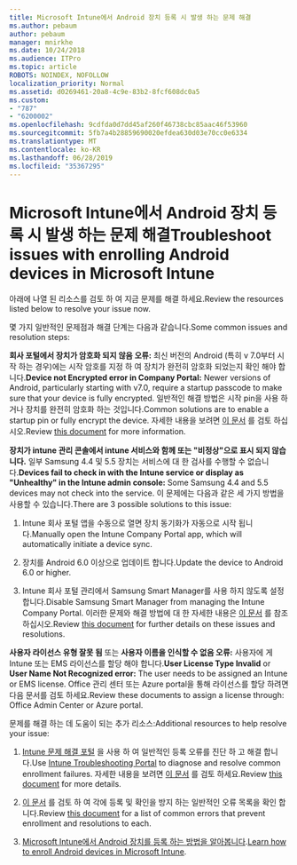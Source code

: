 ```yaml
---
title: Microsoft Intune에서 Android 장치 등록 시 발생 하는 문제 해결
ms.author: pebaum
author: pebaum
manager: mnirkhe
ms.date: 10/24/2018
ms.audience: ITPro
ms.topic: article
ROBOTS: NOINDEX, NOFOLLOW
localization_priority: Normal
ms.assetid: d0269461-20a8-4c9e-83b2-8fcf608dc0a5
ms.custom:
- "787"
- "6200002"
ms.openlocfilehash: 9cdfda0d7dd45af260f46738cbc85aac46f53960
ms.sourcegitcommit: 5fb7a4b28859690020efdea630d03e70cc0e6334
ms.translationtype: MT
ms.contentlocale: ko-KR
ms.lasthandoff: 06/28/2019
ms.locfileid: "35367295"
---
```

# <a name="troubleshoot-issues-with-enrolling-android-devices-in-microsoft-intune"></a><span data-ttu-id="56274-102">Microsoft Intune에서 Android 장치 등록 시 발생 하는 문제 해결</span><span class="sxs-lookup"><span data-stu-id="56274-102">Troubleshoot issues with enrolling Android devices in Microsoft Intune</span></span>

<span data-ttu-id="56274-103">아래에 나열 된 리소스를 검토 하 여 지금 문제를 해결 하세요.</span><span class="sxs-lookup"><span data-stu-id="56274-103">Review the resources listed below to resolve your issue now.</span></span>
  
<span data-ttu-id="56274-104">몇 가지 일반적인 문제점과 해결 단계는 다음과 같습니다.</span><span class="sxs-lookup"><span data-stu-id="56274-104">Some common issues and resolution steps:</span></span>
  
 <span data-ttu-id="56274-105">**회사 포털에서 장치가 암호화 되지 않음 오류:** 최신 버전의 Android (특히 v 7.0부터 시작 하는 경우)에는 시작 암호를 지정 하 여 장치가 완전히 암호화 되었는지 확인 해야 합니다.</span><span class="sxs-lookup"><span data-stu-id="56274-105">**Device not Encrypted error in Company Portal:** Newer versions of Android, particularly starting with v7.0, require a startup passcode to make sure that your device is fully encrypted.</span></span> <span data-ttu-id="56274-106">일반적인 해결 방법은 시작 pin을 사용 하거나 장치를 완전히 암호화 하는 것입니다.</span><span class="sxs-lookup"><span data-stu-id="56274-106">Common solutions are to enable a startup pin or fully encrypt the device.</span></span> <span data-ttu-id="56274-107">자세한 내용을 보려면 [이 문서](https://docs.microsoft.com/intune-user-help/your-device-appears-encrypted-but-cp-says-otherwise-android) 를 검토 하십시오.</span><span class="sxs-lookup"><span data-stu-id="56274-107">Review [this document](https://docs.microsoft.com/intune-user-help/your-device-appears-encrypted-but-cp-says-otherwise-android) for more information.</span></span>
  
 <span data-ttu-id="56274-108">**장치가 intune 관리 콘솔에서 intune 서비스와 함께 또는 "비정상"으로 표시 되지 않습니다.** 일부 Samsung 4.4 및 5.5 장치는 서비스에 대 한 검사를 수행할 수 없습니다.</span><span class="sxs-lookup"><span data-stu-id="56274-108">**Devices fail to check in with the Intune service or display as "Unhealthy" in the Intune admin console:** Some Samsung 4.4 and 5.5 devices may not check into the service.</span></span> <span data-ttu-id="56274-109">이 문제에는 다음과 같은 세 가지 방법을 사용할 수 있습니다.</span><span class="sxs-lookup"><span data-stu-id="56274-109">There are 3 possible solutions to this issue:</span></span>
  
1. <span data-ttu-id="56274-110">Intune 회사 포털 앱을 수동으로 열면 장치 동기화가 자동으로 시작 됩니다.</span><span class="sxs-lookup"><span data-stu-id="56274-110">Manually open the Intune Company Portal app, which will automatically initiate a device sync.</span></span>

2. <span data-ttu-id="56274-111">장치를 Android 6.0 이상으로 업데이트 합니다.</span><span class="sxs-lookup"><span data-stu-id="56274-111">Update the device to Android 6.0 or higher.</span></span>

3. <span data-ttu-id="56274-112">Intune 회사 포털 관리에서 Samsung Smart Manager를 사용 하지 않도록 설정 합니다.</span><span class="sxs-lookup"><span data-stu-id="56274-112">Disable Samsung Smart Manager from managing the Intune Company Portal.</span></span> <span data-ttu-id="56274-113">이러한 문제와 해결 방법에 대 한 자세한 내용은 [이 문서](https://docs.microsoft.com/intune-classic/troubleshoot/troubleshoot-device-enrollment-in-intune#devices-fail-to-check-in-with-the-intune-service-and-display-as-unhealthy-in-the-intune-admin-console) 를 참조 하십시오.</span><span class="sxs-lookup"><span data-stu-id="56274-113">Review [this document](https://docs.microsoft.com/intune-classic/troubleshoot/troubleshoot-device-enrollment-in-intune#devices-fail-to-check-in-with-the-intune-service-and-display-as-unhealthy-in-the-intune-admin-console) for further details on these issues and resolutions.</span></span>

 <span data-ttu-id="56274-114">**사용자 라이선스 유형 잘못 됨** 또는 **사용자 이름을 인식할 수 없음 오류:** 사용자에 게 Intune 또는 EMS 라이선스를 할당 해야 합니다.</span><span class="sxs-lookup"><span data-stu-id="56274-114">**User License Type Invalid** or **User Name Not Recognized error:** The user needs to be assigned an Intune or EMS license.</span></span> <span data-ttu-id="56274-115">Office 관리 센터 또는 Azure portal을 통해 라이선스를 할당 하려면 다음 문서를 검토 하세요.</span><span class="sxs-lookup"><span data-stu-id="56274-115">Review these documents to assign a license through: Office Admin Center or Azure portal.</span></span>
  
<span data-ttu-id="56274-116">문제를 해결 하는 데 도움이 되는 추가 리소스:</span><span class="sxs-lookup"><span data-stu-id="56274-116">Additional resources to help resolve your issue:</span></span>
  
1. <span data-ttu-id="56274-117">[Intune 문제 해결 포털](https://devicemanagement.microsoft.com/#blade/Microsoft_Intune_DeviceSettings/TroubleshootBlade) 을 사용 하 여 일반적인 등록 오류를 진단 하 고 해결 합니다.</span><span class="sxs-lookup"><span data-stu-id="56274-117">Use [Intune Troubleshooting Portal](https://devicemanagement.microsoft.com/#blade/Microsoft_Intune_DeviceSettings/TroubleshootBlade) to diagnose and resolve common enrollment failures.</span></span> <span data-ttu-id="56274-118">자세한 내용을 보려면 [이 문서](https://docs.microsoft.com/intune/help-desk-operators) 를 검토 하세요.</span><span class="sxs-lookup"><span data-stu-id="56274-118">Review [this document](https://docs.microsoft.com/intune/help-desk-operators) for more details.</span></span>

2. <span data-ttu-id="56274-119">[이 문서](https://docs.microsoft.com/intune-classic/Troubleshoot/troubleshoot-device-enrollment-in-intune) 를 검토 하 여 각에 등록 및 확인을 방지 하는 일반적인 오류 목록을 확인 합니다.</span><span class="sxs-lookup"><span data-stu-id="56274-119">Review [this document](https://docs.microsoft.com/intune-classic/Troubleshoot/troubleshoot-device-enrollment-in-intune) for a list of common errors that prevent enrollment and resolutions to each.</span></span>

3. <span data-ttu-id="56274-120">[Microsoft Intune에서 Android 장치를 등록 하는 방법을 알아봅니다](https://docs.microsoft.com/intune/android-enroll).</span><span class="sxs-lookup"><span data-stu-id="56274-120">[Learn how to enroll Android devices in Microsoft Intune](https://docs.microsoft.com/intune/android-enroll).</span></span>
